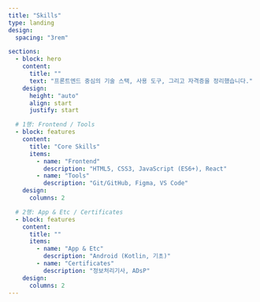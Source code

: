 ```yaml
---
title: "Skills"
type: landing
design:
  spacing: "3rem"

sections:
  - block: hero
    content:
      title: ""
      text: "프론트엔드 중심의 기술 스택, 사용 도구, 그리고 자격증을 정리했습니다."
    design:
      height: "auto"
      align: start
      justify: start

  # 1행: Frontend / Tools
  - block: features
    content:
      title: "Core Skills"
      items:
        - name: "Frontend"
          description: "HTML5, CSS3, JavaScript (ES6+), React"
        - name: "Tools"
          description: "Git/GitHub, Figma, VS Code"
    design:
      columns: 2

  # 2행: App & Etc / Certificates
  - block: features
    content:
      title: ""
      items:
        - name: "App & Etc"
          description: "Android (Kotlin, 기초)"
        - name: "Certificates"
          description: "정보처리기사, ADsP"
    design:
      columns: 2
---
```

